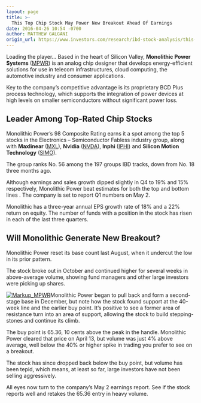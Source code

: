 ```yaml
---
layout: page
title: >-
  This Top Chip Stock May Power New Breakout Ahead Of Earnings
date: 2016-04-26 10:54 -0700
author: MATTHEW GALGANI
origin_url: https://www.investors.com/research/ibd-stock-analysis/this-top-chip-stock-may-power-new-breakout-ahead-of-earnings/
---
```





Loading the player...
Based in the heart of Silicon Valley, **Monolithic Power Systems** ([MPWR](https://research.investors.com/quote.aspx?symbol=MPWR)) is an analog chip designer that develops energy-efficient solutions for use in telecom infrastructures, cloud computing, the automotive industry and consumer applications. 


Key to the company’s competitive advantage is its proprietary BCD Plus process technology, which supports the integration of power devices at high levels on smaller semiconductors without significant power loss. 


Leader Among Top-Rated Chip Stocks
----------------------------------


Monolithic Power’s 98 Composite Rating earns it a spot among the top 5 stocks in the Electronics – Semiconductor Fabless industry group, along with **Maxlinear** ([MXL](https://research.investors.com/quote.aspx?symbol=MXL)), **Nvidia** ([NVDA](https://research.investors.com/quote.aspx?symbol=NVDA)), **Inphi** ([IPHI](https://research.investors.com/quote.aspx?symbol=IPHI)) and **Silicon Motion Technology** ([SIMO](https://research.investors.com/quote.aspx?symbol=SIMO)).  


The group ranks No. 56 among the 197 groups IBD tracks, down from No. 18 three months ago. 


Although earnings and sales growth dipped slightly in Q4 to 19% and 15% respectively, Monolithic Power beat estimates for both the top and bottom lines . The company is set to report Q1 numbers on May 2. 


Monolithic has a three-year annual EPS growth rate of 18% and a 22% return on equity. The number of funds with a position in the stock has risen in each of the last three quarters. 


Will Monolithic Generate New Breakout?
--------------------------------------


Monolithic Power reset its base count last August, when it undercut the low in its prior pattern. 


The stock broke out in October and continued higher for several weeks in above-average volume, showing fund managers and other large investors were picking up shares. 


[![Markup_MPWR](https://www.investors.com/wp-content/uploads/2016/04/Markup_MPWR-300x237.jpg)](https://www.investors.com/wp-content/uploads/2016/04/Markup_MPWR.jpg)Monolithic Power began to pull back and form a second-stage base in December, but note how the stock found support at the 40-week line and the earlier buy point. It’s positive to see a former area of resistance turn into an area of support, allowing the stock to build stepping-stones and continue its climb.


The buy point is 65.36, 10 cents above the peak in the handle. Monolithic Power cleared that price on April 13, but volume was just 4% above average, well below the 40% or higher spike in trading you prefer to see on a breakout. 


The stock has since dropped back below the buy point, but volume has been tepid, which means, at least so far, large investors have not been selling aggressively. 


All eyes now turn to the company’s May 2 earnings report. See if the stock reports well and retakes the 65.36 entry in heavy volume. 




